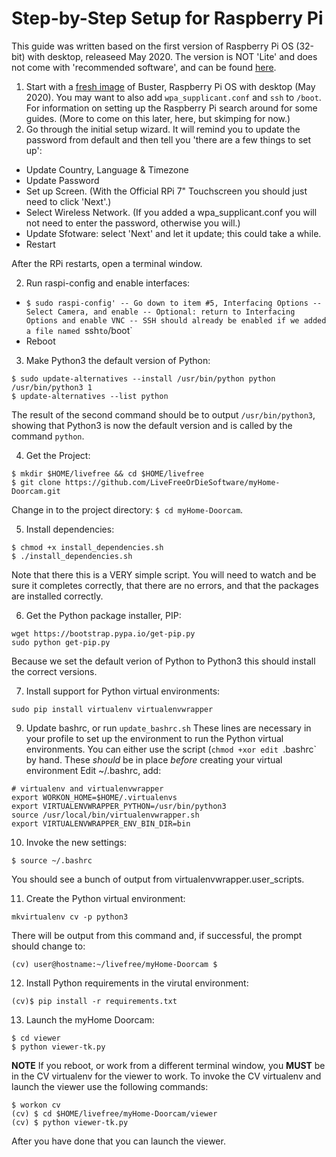 # Step-by-Step Setup for Raspberry Pi

This guide was written based on the first version of Raspberry Pi OS (32-bit) with desktop, releaseed May 2020.
The version is NOT 'Lite' and does not come with 'recommended software', and can be found [here](https://www.raspberrypi.org/downloads/raspberry-pi-os/).

1. Start with a [fresh image](https://downloads.raspberrypi.org/raspios_armhf_latest) of Buster, Raspberry Pi OS with desktop (May 2020). You may want to also add `wpa_supplicant.conf` and `ssh` to `/boot`. For information on setting up the Raspberry Pi search around for some guides.  (More to come on this later, here, but skimping for now.)
2. Go through the initial setup wizard. It will remind you to update the password from default and then tell you 'there are a few things to set up':
- Update Country, Language & Timezone
- Update Password
- Set up Screen. (With the Official RPi 7" Touchscreen you should just need to click 'Next'.)
- Select Wireless Network. (If you added a wpa_supplicant.conf you will not need to enter the password, otherwise you will.)
- Update Sfotware:  select 'Next' and let it update; this could take a while.
- Restart

After the RPi restarts, open a terminal window.

2. Run raspi-config and enable interfaces:
- `$ sudo raspi-config'
-- Go down to item #5, Interfacing Options
-- Select Camera, and enable
-- Optional: return to Interfacing Options and enable VNC
-- SSH should already be enabled if we added a file named `ssh` to `/boot`
- Reboot

3. Make Python3 the default version of Python:
```
$ sudo update-alternatives --install /usr/bin/python python /usr/bin/python3 1
$ update-alternatives --list python
```
The result of the second command should be to output `/usr/bin/python3`, showing that Python3 is now the default version and is called by the command `python`.

4. Get the Project:
```
$ mkdir $HOME/livefree && cd $HOME/livefree
$ git clone https://github.com/LiveFreeOrDieSoftware/myHome-Doorcam.git
```
Change in to the project directory: `$ cd myHome-Doorcam`.

5. Install dependencies:
```
$ chmod +x install_dependencies.sh
$ ./install_dependencies.sh
```
Note that there this is a VERY simple script. You will need to watch and be sure it completes correctly, that there are no errors, and that the packages are installed correctly.

6. Get the Python package installer, PIP:
```
wget https://bootstrap.pypa.io/get-pip.py
sudo python get-pip.py
```
Because we set the default verion of Python to Python3 this should install the correct versions.

7. Install support for Python virtual environments:
```
sudo pip install virtualenv virtualenvwrapper
```

9. Update bashrc, or run `update_bashrc.sh`
These lines are necessary in your profile to set up the environment to run the Python virtual environments. You can either use the script (`chmod +xor edit `.bashrc` by hand. These _should_ be in place _before_ creating your virtual environment
Edit ~/.bashrc, add:
```
# virtualenv and virtualenvwrapper
export WORKON_HOME=$HOME/.virtualenvs
export VIRTUALENVWRAPPER_PYTHON=/usr/bin/python3
source /usr/local/bin/virtualenvwrapper.sh
export VIRTUALENVWRAPPER_ENV_BIN_DIR=bin
```

10. Invoke the new settings:
```
$ source ~/.bashrc
```
You should see a bunch of output from virtualenvwrapper.user_scripts.

11. Create the Python virtual environment:
```
mkvirtualenv cv -p python3
```
There will be output from this command and, if successful, the prompt should change to:
```
(cv) user@hostname:~/livefree/myHome-Doorcam $ 
```

12. Install Python requirements in the virutal environment:
```
(cv)$ pip install -r requirements.txt
```

13. Launch the myHome Doorcam:
```
$ cd viewer
$ python viewer-tk.py
```

**NOTE**
If you reboot, or work from a different terminal window, you **MUST** be in the CV virtualenv for the viewer to work.
To invoke the CV virtualenv and launch the viewer use the following commands:
```
$ workon cv
(cv) $ cd $HOME/livefree/myHome-Doorcam/viewer
(cv) $ python viewer-tk.py
```
After you have done that you can launch the viewer.
